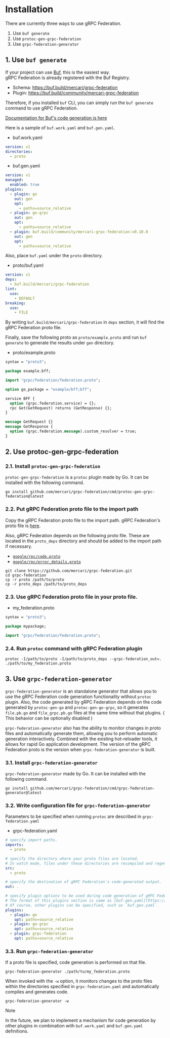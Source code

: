 # Installation

There are currently three ways to use gRPC Federation.

1. Use `buf generate`
2. Use `protoc-gen-grpc-federation`
3. Use `grpc-federation-generator`

## 1. Use `buf generate`

If your project can use [Buf](https://buf.build/), this is the easiest way.  
gRPC Federation is already registered with the Buf Registry.

- Schema: https://buf.build/mercari/grpc-federation
- Plugin: https://buf.build/community/mercari-grpc-federation

Therefore, if you installed `buf` CLI, you can simply run the `buf generate` command to use gRPC Federation.

[Documentation for Buf's code generation is here](https://buf.build/docs/generate/overview)

Here is a sample of `buf.work.yaml` and `buf.gen.yaml`.

- buf.work.yaml

```yaml
version: v1
directories:
  - proto
```

- buf.gen.yaml

```yaml
version: v1
managed:
  enabled: true
plugins:
  - plugin: go
    out: gen
    opt:
      - paths=source_relative
  - plugin: go-grpc
    out: gen
    opt:
      - paths=source_relative
  - plugin: buf.build/community/mercari-grpc-federation:v0.10.0
    out: gen
    opt:
      - paths=source_relative
```

Also, place `buf.yaml` under the `proto` directory.

- proto/buf.yaml

```yaml
version: v1
deps:
  - buf.build/mercari/grpc-federation
lint:
  use:
    - DEFAULT
breaking:
  use:
    - FILE
```

By writing `buf.build/mercari/grpc-federation` in `deps` section, it will find the gRPC Federation proto file.

Finally, save the following proto as `proto/example.proto` and run `buf generate` to generate the results under `gen` directory.

- proto/example.proto

```proto
syntax = "proto3";

package example.bff;

import "grpc/federation/federation.proto";

option go_package = "example/bff;bff";

service BFF {
  option (grpc.federation.service) = {};
  rpc Get(GetRequest) returns (GetResponse) {};
}

message GetRequest {}
message GetResponse {
  option (grpc.federation.message).custom_resolver = true;
}
```

## 2. Use protoc-gen-grpc-federation

### 2.1. Install `protoc-gen-grpc-federation`

`protoc-gen-grpc-federation` is a `protoc` plugin made by Go. It can be installed with the following command.

```console
go install github.com/mercari/grpc-federation/cmd/protoc-gen-grpc-federation@latest
```

### 2.2. Put gRPC Federation proto file to the import path

Copy the gRPC Federation proto file to the import path.
gRPC Federation's proto file is [here](./proto/grpc/federation/federation.proto).

Also, gRPC Federation depends on the following proto file. These are located in the `proto_deps` directory and should be added to the import path if necessary.

- [`google/rpc/code.proto`](./proto_deps/google/rpc/code.proto)
- [`google/rpc/error_details.proto`](./proto_deps/google/rpc/error_details.proto)

```console
git clone https://github.com/mercari/grpc-federation.git
cd grpc-federation
cp -r proto /path/to/proto
cp -r proto_deps /path/to/proto_deps
```

### 2.3. Use gRPC Federation proto file in your proto file.

- my_federation.proto

```proto
syntax = "proto3";

package mypackage;

import "grpc/federation/federation.proto";
```

### 2.4. Run `protoc` command with gRPC Federation plugin

```console
protoc -I/path/to/proto -I/path/to/proto_deps --grpc-federation_out=. ./path/to/my_federation.proto
```

## 3. Use `grpc-federation-generator`

`grpc-federation-generator` is an standalone generator that allows you to use the gRPC Federation code generation functionality without `protoc` plugin.
Also, the code generated by gRPC Federation depends on the code generated by `protoc-gen-go` and `protoc-gen-go-grpc`, so it generates `file.pb.go` and `file_grpc.pb.go` files at the same time without that plugins. ( This behavior can be optionally disabled )


`grpc-federation-generator` also has the ability to monitor changes in proto files and automatically generate them, allowing you to perform automatic generation interactively. Combined with the existing hot-reloader tools, it allows for rapid Go application development.
The version of the gRPC Federation proto is the version when `grpc-federation-generator` is built.

### 3.1. Install `grpc-federation-generator`

`grpc-federation-generator` made by Go. It can be installed with the following command.

```console
go install github.com/mercari/grpc-federation/cmd/grpc-federation-generator@latest
```

### 3.2. Write configuration file for `grpc-federation-generator`

Parameters to be specified when running `protoc` are described in `grpc-federation.yaml`

- grpc-federation.yaml

```yaml
# specify import paths.
imports:
  - proto

# specify the directory where your proto files are located.
# In watch mode, files under these directories are recompiled and regenerated immediately when changes are detected.
src:
  - proto

# specify the destination of gRPC Federation's code-generated output.
out: .

# specify plugin options to be used during code generation of gRPC Federation.
# The format of this plugins section is same as [buf.gen.yaml](https://buf.build/docs/configuration/v1/buf-gen-yaml#plugins).
# Of course, other plugins can be specified, such as `buf.gen.yaml`.
plugins:
  - plugin: go
    opt: paths=source_relative
  - plugin: go-grpc
    opt: paths=source_relative
  - plugin: grpc-federation
    opt: paths=source_relative
```

### 3.3. Run `grpc-federation-generator`

If a proto file is specified, code generation is performed on that file.

```console
grpc-federation-generator ./path/to/my_federation.proto
```

When invoked with the `-w` option, it monitors changes to the proto files within the directories specified in `grpc-federation.yaml` and automatically compiles and generates code.

```console
grpc-federation-generator -w
```

> [!NOTE]
> In the future, we plan to implement a mechanism for code generation by other plugins in combination with `buf.work.yaml` and `buf.gen.yaml` definitions.
